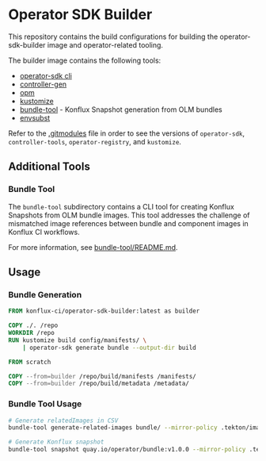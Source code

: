 # Operator SDK Builder

This repository contains the build configurations for building
the operator-sdk-builder image and operator-related tooling.

The builder image contains the following tools:

- [operator-sdk cli](https://sdk.operatorframework.io/docs/installation/)
- [controller-gen](https://github.com/kubernetes-sigs/controller-tools)
- [opm](https://github.com/operator-framework/operator-registry)
- [kustomize](https://kustomize.io/)
- [bundle-tool](bundle-tool/) - Konflux Snapshot generation from OLM bundles
- [envsubst](https://www.gnu.org/software/gettext/manual/html_node/envsubst-Invocation.html)

Refer to the [.gitmodules](.gitmodules) file in order
to see the versions of `operator-sdk`, `controller-tools`, `operator-registry`, and `kustomize`.

## Additional Tools

### Bundle Tool

The `bundle-tool` subdirectory contains a CLI tool for creating Konflux Snapshots from OLM bundle images. This tool addresses the challenge of mismatched image references between bundle and component images in Konflux CI workflows.

For more information, see [bundle-tool/README.md](bundle-tool/README.md).

## Usage

### Bundle Generation

```dockerfile
FROM konflux-ci/operator-sdk-builder:latest as builder

COPY ./. /repo
WORKDIR /repo
RUN kustomize build config/manifests/ \
    | operator-sdk generate bundle --output-dir build

FROM scratch

COPY --from=builder /repo/build/manifests /manifests/
COPY --from=builder /repo/build/metadata /metadata/
```

### Bundle Tool Usage

```bash
# Generate relatedImages in CSV
bundle-tool generate-related-images bundle/ --mirror-policy .tekton/images-mirror-set.yaml

# Generate Konflux snapshot
bundle-tool snapshot quay.io/operator/bundle:v1.0.0 --mirror-policy .tekton/images-mirror-set.yaml
```
